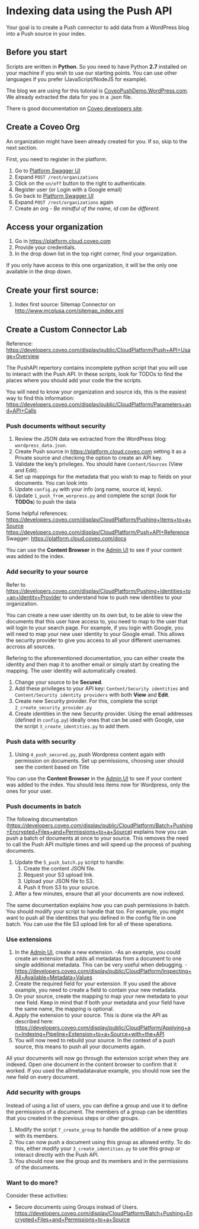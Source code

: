 # Indexing data using the Push API

Your goal is to create a Push connector to add data from a WordPress blog into a Push source in your index.

## Before you start

Scripts are written in **Python**. So you need to have Python **2.7** installed on your machine if you wish to use our starting points.
You can use other languages if you prefer (JavaScript/NodeJS for example).

The blog we are using for this tutorial is [CoveoPushDemo.WordPress.com](https://coveopushdemo.wordpress.com).
We already extracted the data for you in a .json file.

There is good documentation on [Coveo developers site](https://developers.coveo.com).


## Create a Coveo Org

An organization might have been already created for you. If so, skip to the next section.

First, you need to register in the platform.

1. Go to [Platform Swagger UI](https://platform.cloud.coveo.com/docs)
1. Expand `POST /rest/organizations`
1. Click on the `on/off` button to the right to authenticate.
1. Register user (or Login with a Google email)
1. Go back to [Platform Swagger UI](https://platform.cloud.coveo.com/docs)
1. Expand `POST /rest/organizations` again
1. Create an org - *Be mindful of the name, id can be different.*

## Access your organization

1. Go in https://platform.cloud.coveo.com
1. Provide your credentials.
1. In the drop down list in the top right corner, find your organization.

If you only have access to this one organization, it will be the only one available in the drop down.

## Create your first source:

1. Index first source: Sitemap Connector on http://www.mcplusa.com/sitemap_index.xml

## Create a Custom Connector Lab

Reference: https://developers.coveo.com/display/public/CloudPlatform/Push+API+Usage+Overview

The PushAPI repertory contains incomplete python script that you will use to interact with the Push API. In these scripts, look for TODOs to find the places where you should add your code the the scripts.

You will need to know your organization and source ids, this is the easiest way to find this information: https://developers.coveo.com/display/public/CloudPlatform/Parameters+and+API+Calls

### Push documents without security

1. Review the JSON data we extracted from the WordPress blog: `wordpress_data.json`.
1. Create Push source in https://platform.cloud.coveo.com setting it as a Private source and checking the option to create an API key.
1. Validate the key’s privileges. You should have `Content/Sources` (View and Edit).
1. Set up mappings for the metadata that you wish to map to fields on your documents. You can look into 
1. Update `config.py` with your info (org name, source id, keys).
1. Update `1_push_from_worpress.py` and complete the script (look for **TODOs**) to push the data

  Some helpful references:
  https://developers.coveo.com/display/CloudPlatform/Pushing+Items+to+a+Source
  https://developers.coveo.com/display/CloudPlatform/Push+API+Reference
  Swagger: https://platform.cloud.coveo.com/docs

  You can use the **Content Browser** in the [Admin UI](https://platform.cloud.coveo.com/admin) to see if your content was added to the index.

### Add security to your source

Refer to https://developers.coveo.com/display/CloudPlatform/Pushing+Identities+to+an+Identity+Provider to understand how to push new identities to your organization.

You can create a new user identity on its own but, to be able to view the documents that this user have access to, you need to map to the user that will login to your search page. For example, if you login with Google, you will need to map your new user identity to your Google email. This allows the security provider to give you access to all your different usernames accross all sources.

Refering to the aforementioned documentation, you can either create the identity and then map it to another email or simply start by creating the mapping. The user identity will automatically created.

1. Change your source to be **Secured**.
1. Add these privileges to your API key: `Content/Security identities` and `Content/Security identity providers` with both **View** and **Edit**.
1. Create new Security provider. For this, complete the script `2_create_security_provider.py`
1. Create identities in the new Security provider. Using the email addresses (defined in `config.py`) ideally ones that can be used with Google, use the script `3_create_identities.py` to add them.

### Push data with security
1. Using `4_push_secured.py`, push Wordpress content again with permission on documents.
  Set up permissions, choosing user should see the content based on Title

  You can use the **Content Browser** in the [Admin UI](https://platform.cloud.coveo.com/admin) to see if your content was added to the index. You should less items now for Wordpress, only the ones for your user.

### Push documents in batch

The following documentation (https://developers.coveo.com/display/public/CloudPlatform/Batch+Pushing+Encrypted+Files+and+Permissions+to+a+Source) explains how you can push a batch of documents at once to your source. This removes the need to call the Push API multiple times and will speed up the process of pushing documents.

1. Update the `5_push_batch.py` script to handle:
    1. Create the content JSON file.
    2. Request your S3 upload link.
    3. Upload your JSON file to S3.
    4. Push it from S3 to your source.
2. After a few minutes, ensure that all your documents are now indexed.

The same documentation explains how you can push permissions in batch. You should modify your script to handle that too. For example, you might want to push all the identities that you defined in the config file in one batch. You can use the file S3 upload link for all of these operations.

  
### Use extensions

1. In the [Admin UI](https://platform.cloud.coveo.com/admin), create a new extension. 
    -As an example, you could create an extension that adds all metadatas from a document to one single additional metadata. This can be very useful when debugging.
    -https://developers.coveo.com/display/public/CloudPlatform/Inspecting+All+Available+Metadata+Values
2. Create the required field for your extension. If you used the above example, you need to create a field to contain your new metadata.
3. On your source, create the mapping to map your new metadata to your new field. Keep in mind that if both your metadata and your field have the same name, the mapping is optional.
4. Apply the extension to your source. This is done via the API as described here: https://developers.coveo.com/display/public/CloudPlatform/Applying+an+Indexing+Pipeline+Extension+to+a+Source+with+the+API
5. You will now need to rebuild your source. In the context of a push source, this means to push all your documents again.

All your documents will now go through the extension script when they are indexed. Open one document in the content browser to confirm that it worked. If you used the allmetadatavalue example, you should now see the new field on every document.

### Add security with groups

Instead of using a list of users, you can define a group and use it to define the permissions of a document. The members of a group can be identities that you created in the previous steps or other groups.

1. Modify the script `7_create_group` to handle the addition of a new group with its members.
2. You can now push a document using this group as allowed entity. To do this, either modify your `3_create_identities.py` to use this group or interact directly with the Push API.
3. You should now see the group and its members and in the permissions of the documents.

### Want to do more?

Consider these activities:

* Secure documents using Groups instead of Users.
  https://developers.coveo.com/display/CloudPlatform/Batch+Pushing+Encrypted+Files+and+Permissions+to+a+Source
